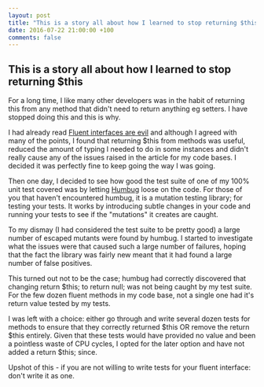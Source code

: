 ```yaml
---
layout: post
title: "This is a story all about how I learned to stop returning $this"
date: 2016-07-22 21:00:00 +100
comments: false
---
```

## This is a story all about how I learned to stop returning $this

<!--excerpt-start-->

For a long time, I like many other developers was in the habit of returning
this from any method that didn't need to return anything eg setters. I have
stopped doing this and this is why.

<!--excerpt-end-->

I had already read [Fluent interfaces are evil](http://ocramius.github.io/blog/fluent-interfaces-are-evil/)
and although I agreed with many of the points, I found that returning $this from
methods was useful, reduced the amount of typing I needed to do in some instances
and didn't really cause any of the issues raised in the article for my code bases.
I decided it was perfectly fine to keep going the way I was going.

Then one day, I decided to see how good the test suite of one of my 100% unit test
covered was by letting [Humbug](https://github.com/padraic/humbug) loose on the code.
For those of you that haven't encountered humbug, it is a mutation testing
library; for testing your tests. It works by introducing subtle changes in your
code and running your tests to see if the "mutations" it creates are caught.

To my dismay (I had considered the test suite to be pretty good) a large number
of escaped mutants were found by humbug. I started to investigate what the issues
were that caused such a large number of failures, hoping that the fact the library
was fairly new meant that it had found a large number of false positives.

This turned out not to be the case; humbug had correctly discovered that changing
return $this; to return null; was not being caught by my test suite. For the few
dozen fluent methods in my code base, not a single one had it's return value tested
by my tests.

I was left with a choice: either go through and write several dozen tests for methods
to ensure that they correctly returned $this OR remove the return $this entirely. Given
that these tests would have provided no value and been a pointless waste of CPU cycles,
I opted for the later option and have not added a return $this; since.

Upshot of this - if you are not willing to write tests for your fluent interface: don't
write it as one.
